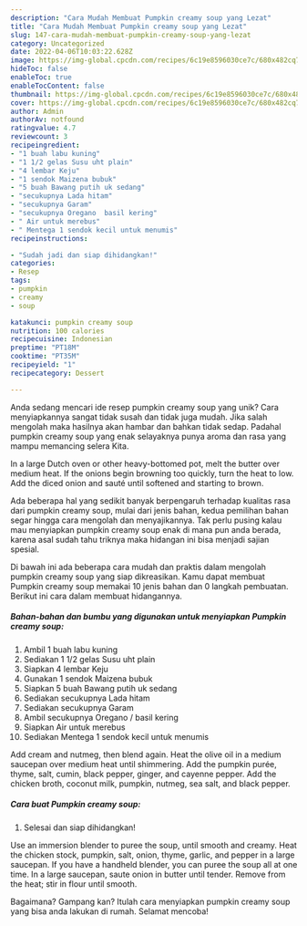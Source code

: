 ```yaml
---
description: "Cara Mudah Membuat Pumpkin creamy soup yang Lezat"
title: "Cara Mudah Membuat Pumpkin creamy soup yang Lezat"
slug: 147-cara-mudah-membuat-pumpkin-creamy-soup-yang-lezat
category: Uncategorized
date: 2022-04-06T10:03:22.628Z
image: https://img-global.cpcdn.com/recipes/6c19e8596030ce7c/680x482cq70/pumpkin-creamy-soup-foto-resep-utama.jpg
hideToc: false
enableToc: true
enableTocContent: false
thumbnail: https://img-global.cpcdn.com/recipes/6c19e8596030ce7c/680x482cq70/pumpkin-creamy-soup-foto-resep-utama.jpg
cover: https://img-global.cpcdn.com/recipes/6c19e8596030ce7c/680x482cq70/pumpkin-creamy-soup-foto-resep-utama.jpg
author: Admin
authorAv: notfound
ratingvalue: 4.7
reviewcount: 3
recipeingredient:
- "1 buah labu kuning"
- "1 1/2 gelas Susu uht plain"
- "4 lembar Keju"
- "1 sendok Maizena bubuk"
- "5 buah Bawang putih uk sedang"
- "secukupnya Lada hitam"
- "secukupnya Garam"
- "secukupnya Oregano  basil kering"
- " Air untuk merebus"
- " Mentega 1 sendok kecil untuk menumis"
recipeinstructions:

- "Sudah jadi dan siap dihidangkan!"
categories:
- Resep
tags:
- pumpkin
- creamy
- soup

katakunci: pumpkin creamy soup 
nutrition: 100 calories
recipecuisine: Indonesian
preptime: "PT18M"
cooktime: "PT35M"
recipeyield: "1"
recipecategory: Dessert

---
```





Anda sedang mencari ide resep pumpkin creamy soup yang unik? Cara menyiapkannya sangat tidak susah dan tidak juga mudah. Jika salah mengolah maka hasilnya akan hambar dan bahkan tidak sedap. Padahal pumpkin creamy soup yang enak selayaknya punya aroma dan rasa yang mampu memancing selera Kita.





In a large Dutch oven or other heavy-bottomed pot, melt the butter over medium heat. If the onions begin browning too quickly, turn the heat to low. Add the diced onion and sauté until softened and starting to brown.

Ada beberapa hal yang sedikit banyak berpengaruh terhadap kualitas rasa dari pumpkin creamy soup, mulai dari jenis bahan, kedua pemilihan bahan segar hingga cara mengolah dan menyajikannya. Tak perlu pusing kalau mau menyiapkan pumpkin creamy soup enak di mana pun anda berada, karena asal sudah tahu triknya maka hidangan ini bisa menjadi sajian spesial.






Di bawah ini ada beberapa cara mudah dan praktis dalam mengolah pumpkin creamy soup yang siap dikreasikan. Kamu dapat membuat Pumpkin creamy soup memakai 10 jenis bahan dan 0 langkah pembuatan. Berikut ini cara dalam membuat hidangannya.

<!--inarticleads1-->

##### Bahan-bahan dan bumbu yang digunakan untuk menyiapkan Pumpkin creamy soup:

1. Ambil 1 buah labu kuning
1. Sediakan 1 1/2 gelas Susu uht plain
1. Siapkan 4 lembar Keju
1. Gunakan 1 sendok Maizena bubuk
1. Siapkan 5 buah Bawang putih uk sedang
1. Sediakan secukupnya Lada hitam
1. Sediakan secukupnya Garam
1. Ambil secukupnya Oregano / basil kering
1. Siapkan  Air untuk merebus
1. Sediakan  Mentega 1 sendok kecil untuk menumis


Add cream and nutmeg, then blend again. Heat the olive oil in a medium saucepan over medium heat until shimmering. Add the pumpkin purée, thyme, salt, cumin, black pepper, ginger, and cayenne pepper. Add the chicken broth, coconut milk, pumpkin, nutmeg, sea salt, and black pepper. 

<!--inarticleads2-->

##### Cara buat Pumpkin creamy soup:


1. Selesai dan siap dihidangkan!

Use an immersion blender to puree the soup, until smooth and creamy. Heat the chicken stock, pumpkin, salt, onion, thyme, garlic, and pepper in a large saucepan. If you have a handheld blender, you can puree the soup all at one time. In a large saucepan, saute onion in butter until tender. Remove from the heat; stir in flour until smooth. 

Bagaimana? Gampang kan? Itulah cara menyiapkan pumpkin creamy soup yang bisa anda lakukan di rumah. Selamat mencoba!
